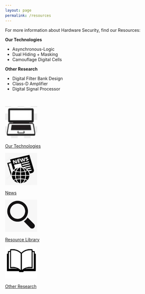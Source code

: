 ```yaml
---
layout: page
permalink: /resources
---
```


<div>
<content>
</content>
</div>
<div>
<content>
</content>
</div>

For more information about Hardware Security, find our Resources:

<strong>Our Technologies</strong>

- Asynchronous-Logic
- Dual Hiding + Masking
- Camouflage Digital Cells

<strong>Other Research</strong>

- Digital Filter Bank Design
- Class-D Amplifier
- Digital Signal Processor

<br>
<br>

<div class="container">
<div class="row">

<div class="col">
    <a href="{{ site.baseurl }}{% link _pages/resources/technology.md %}" class="link-block">
        <img class="mx-auto d-block image" src="/assets/resources/image--0121.png" style="width:105px;height:105px;transform:rotate(180deg);">
        <p class="text-center"> Our Technologies
        </p>
    </a>
</div>

<div class="col">
    <a href="{{ site.baseurl }}{% link _pages/resources/news.md %}" class="link-block">
        <img class="mx-auto d-block image" src="/assets/resources/image--045.png" style="width:105px;height:105px;">
        <p class="text-center"> News
        </p>
    </a>
</div>

<div class="col">
    <a href="{{ site.baseurl }}{% link _pages/resources/resource_library.md %}" class="link-block">
        <img class="mx-auto d-block image" src="/assets/resources/image--044.png" style="width:105px;height:105px;transform:rotate(90deg);">
        <p class="text-center"> Resource Library</p>
    </a>
</div>

<div class="col">
    <a href="{{ site.baseurl }}{% link _pages/resources/other_research.md %}" class="link-block">
        <img class="mx-auto d-block image" src="/assets/resources/image--043.png" style="width:105px;height:105px;transform:rotate(180deg);">
        <p class="text-center"> Other Research</p>
    </a>

</div>

</div>
</div>
